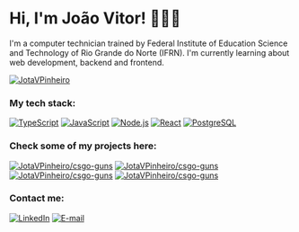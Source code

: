 # Hi, I'm João Vitor! 👋🏻🤩
I'm a computer technician trained by Federal Institute of Education Science and Technology of Rio Grande do Norte (IFRN). I'm currently learning about web development, backend and frontend.

[![JotaVPinheiro][GITHUB_STATUS_CARD]][PROFILE_GITHUB]

<!--
### My most used languages:
[![Top Langs][GITHUB_LANGS_CARD]][PROFILE_GITHUB]
-->

### My tech stack:
[![TypeScript][BADGE_JAVASCRIPT]][DOC_JAVASCRIPT]
[![JavaScript][BADGE_TYPESCRIPT]][DOC_TYPESCRIPT]
[![Node.js][BADGE_NODE]][DOC_NODE]
[![React][BADGE_REACT]][DOC_REACT]
[![PostgreSQL][BADGE_POSTGRES]][DOC_POSTGRES]

### Check some of my projects here:
[![JotaVPinheiro/csgo-guns][REPO_CSGO_GUNS_CARD]][REPO_CSGO_GUNS]
[![JotaVPinheiro/csgo-guns][REPO_TGBOT_NATAL_CARD]][REPO_TGBOT_NATAL]
[![JotaVPinheiro/csgo-guns][REPO_TIC_TAC_TOE_CARD]][REPO_TIC_TAC_TOE]
[![JotaVPinheiro/csgo-guns][REPO_WPP_STATUS_CARD]][REPO_WPP_STATUS]

### Contact me:
[![LinkedIn][BADGE_LINKEDIN]][CONTACT_LINKEDIN]
[![E-mail][BADGE_MAIL]][CONTACT_MAIL]


[PROFILE_GITHUB]: https://github.com/JotaVPinheiro
[REPO_CSGO_GUNS]: https://github.com/JotaVPinheiro/csgo-guns
[REPO_TGBOT_NATAL]: https://github.com/JotaVPinheiro/tg-quantosdiaspronatalbot
[REPO_TIC_TAC_TOE]: https://github.com/JotaVPinheiro/terminal-tic-tac-toe
[REPO_WPP_STATUS]: https://github.com/JotaVPinheiro/hide-wpp-status-button

[CONTACT_LINKEDIN]: https://www.linkedin.com/in/jotavpinheiro/ "LinkedIn"
[CONTACT_MAIL]: mailto:jotavpinheiro@gmail.com "E-mail"

[DOC_JAVASCRIPT]: https://developer.mozilla.org/en-US/docs/Web/JavaScript "JavaScript"
[DOC_TYPESCRIPT]: https://www.typescriptlang.org/ "TypeScript"
[DOC_NODE]: https://nodejs.org/en/ "Node.js"
[DOC_REACT]: https://en.reactjs.org/ "React"
[DOC_POSTGRES]: https://www.postgresql.org/ "PostgreSQL"

[BADGE_LINKEDIN]: https://img.shields.io/badge/linkedin-%230077B5.svg?style=for-the-badge&logo=linkedin&logoColor=white "LinkedIn"
[BADGE_MAIL]: https://img.shields.io/badge/Gmail-D14836?style=for-the-badge&logo=gmail&logoColor=white "E-mail"

[BADGE_JAVASCRIPT]: https://img.shields.io/badge/JavaScript-F7DF1E?style=for-the-badge&logo=javascript&logoColor=black "JavaScript"
[BADGE_TYPESCRIPT]: https://img.shields.io/badge/typescript-%23007ACC.svg?style=for-the-badge&logo=typescript&logoColor=white "TypeScript"
[BADGE_NODE]: https://img.shields.io/badge/Node.js-43853D?style=for-the-badge&logo=node.js&logoColor=white "Node.js"
[BADGE_REACT]: https://img.shields.io/badge/react-%2361DAFB.svg?style=for-the-badge&logo=react&logoColor=black "React"
[BADGE_POSTGRES]: https://img.shields.io/badge/postgres-%23316192.svg?style=for-the-badge&logo=postgresql&logoColor=white "PostgreSQL"

[GITHUB_STATUS_CARD]: https://github-readme-stats.vercel.app/api?username=JotaVPinheiro&show_icons=true&counting_private=true&theme=github_dark&border_color=333333
[GITHUB_LANGS_CARD]: https://github-readme-stats.vercel.app/api/top-langs/?username=JotaVPinheiro&theme=github_dark&langs_count=4&layout=compact&border_color=333333
[REPO_CSGO_GUNS_CARD]: https://github-readme-stats.vercel.app/api/pin/?username=JotaVPinheiro&repo=tg-quantosdiaspronatalbot&show_owner=true&theme=github_dark&border_color=333333 "JotaVPinheiro/tg-quantosdiaspronatalbot"
[REPO_TGBOT_NATAL_CARD]: https://github-readme-stats.vercel.app/api/pin/?username=JotaVPinheiro&repo=terminal-tic-tac-toe&show_owner=true&theme=github_dark&border_color=333333 "JotaVPinheiro/terminal-tic-tac-toe"
[REPO_TIC_TAC_TOE_CARD]: https://github-readme-stats.vercel.app/api/pin/?username=JotaVPinheiro&repo=csgo-guns&show_owner=true&theme=github_dark&border_color=333333 "JotaVPinheiro/csgo-guns"
[REPO_WPP_STATUS_CARD]: https://github-readme-stats.vercel.app/api/pin/?username=JotaVPinheiro&repo=hide-wpp-status-button&show_owner=true&theme=github_dark&border_color=333333 "JotaVPinheiro/hide-wpp-status-button"
